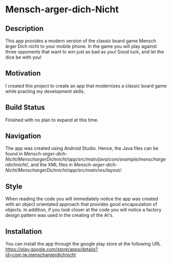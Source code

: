 # Mensch-arger-dich-Nicht
## Description 
This app provides a modern version of the classic board game Mensch ärger Dich nicht to your mobile phone. In the game you will play against three opponents that want to win just as bad as you! Good luck, and let the dice be with you!
## Motivation
I created this project to create an app that modernizes a classic board game while practing my development skills.
## Build Status
Finished with no plan to expand at this time. 
## Navigation
The app was created using Android Studio. Hence, the Java files can be found in *Mensch-arger-dich-Nicht/MenschargerDichnicht/app/src/main/java/com/example/menschargerdichnicht/*, and the XML files in *Mensch-arger-dich-Nicht/MenschargerDichnicht/app/src/main/res/layout/*.
## Style
When reading the code you will immediately notice the app was created with an object orientated approach that provides good encapsulation of objects. In addition, if you look closer at the code you will notice a factory design pattern was used in the creating of the AI's. 
## Installation
You can install the app through the google play store at the following URL https://play.google.com/store/apps/details?id=com.jw.menschargerdichnicht
